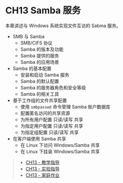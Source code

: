 # CH13 Samba 服务

本章讲述与 Windows 系统实现文件互访的 Sabma 服务。


* SMB 与 Samba
  * SMB/CIFS 协议
  * Samba 的版本及功能
  * Samba 提供的服务
  * Samba 的应用场景
* Samba 的基本配置
  * 安装和启动 Samba 服务
  * Samba 的默认配置
  * Samba 的服务器角色和安全等级
  * Samba 的相关工具
* 基于工作组的文件共享配置
  * 使用 `smbpasswd` 命令管理 Samba 账户数据库
  * 配置匿名访问的共享资源
  * 为所有用户配置 只读/读写 共享
  * 为指定用户配置 只读/读写 共享
  * 为指定组配置 只读/读写 共享
* 在客户端使用 Samba 共享
  * 在 Linux 下访问 Windows/Samba 共享
  * 在 Linux 下挂装 Windows/Samba 共享


>* [CH13 - 教学指导](ch13/guidelines.md)
>* [CH13 - 实验指导](ch13/experiment_13-01.md)
>* [CH13 - 家庭作业](ch13/assignments.md)